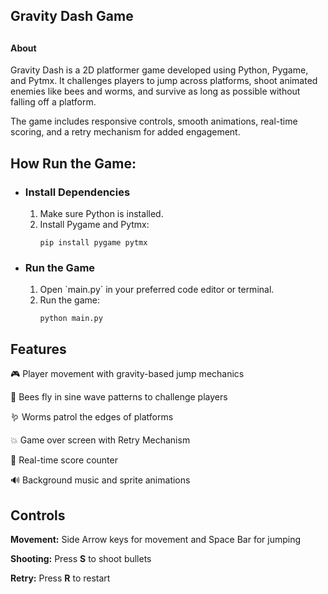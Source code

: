 <h2>Gravity Dash Game<h2></h2>

<h4>About</h4>
Gravity Dash is a 2D platformer game developed using Python, Pygame, and Pytmx.
It challenges players to jump across platforms, shoot animated enemies like bees and worms, and survive as long as possible without falling off a platform.

The game includes responsive controls, smooth animations, real-time scoring, and a retry mechanism for added engagement.

<h2>How Run the Game:</h2> <ul> <li><h3>Install Dependencies</h3></li> <ol> <li>Make sure Python is installed.</li> <li>Install Pygame and Pytmx:</li>

    pip install pygame pytmx
</ol> <li><h3>Run the Game</h3></li> <ol> <li>Open `main.py` in your preferred code editor or terminal.</li> <li>Run the game:</li>

    python main.py
</ol> </ul>

<h2>Features</h2>

🎮 Player movement with gravity-based jump mechanics

🐝 Bees fly in sine wave patterns to challenge players

🪱 Worms patrol the edges of platforms

💥 Game over screen with Retry Mechanism

🎯 Real-time score counter

🔊 Background music and sprite animations


<h2>Controls</h2>

<b>Movement:</b> Side Arrow keys for movement and Space Bar for jumping

<b>Shooting:</b> Press <b>S</b> to shoot bullets

<b>Retry:</b> Press <b>R</b> to restart

